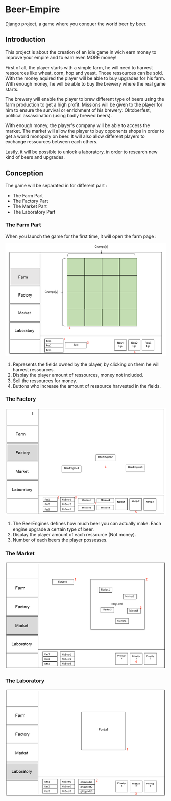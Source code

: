 # Beer-Empire
Django project, a game where you conquer the world beer by beer.

## Introduction
This project is about the creation of an idle game in wich earn money to improve your empire and to earn even MORE money!

First of all, the player starts with a simple farm, he will need to harvest ressources like wheat, corn, hop and yeast. Those ressources can be sold. With the money aquired the player will be able to buy upgrades for his farm. With enough money, he will be able to buy the brewery where the real game starts.

The brewery will enable the player to brew different type of beers using the farm production to get a high profit. Missions will be given to the player for him to ensure the survival or enrichment of his brewery: Oktoberfest, political assassination (using badly brewed beers).

With enough money, the player's company will be able to access the market. The market will allow the player to buy opponents shops in order to get a world monopoly on beer. It will also allow different players to exchange ressources between each others.

Lastly, it will be possible to unlock a laboratory, in order to research new kind of beers and upgrades.


## Conception
The game will be separated in for different part :
- The Farm Part
- The Factory Part
- The Market Part
- The Laboratory Part


### The Farm Part
When you launch the game for the first time, it will open the farm page :

![Alt Text](https://github.com/HE-Arc/Beer-Empire/blob/master/Image/ConceptionFarm.PNG)

1) Represents the fields owned by the player, by clicking on them he will harvest ressources.
2) Display the player amount of ressources, money not included.
3) Sell the ressources for money.
4) Buttons who increase the amount of ressource harvested in the fields.



### The Factory
![Alt_Text](https://github.com/HE-Arc/Beer-Empire/blob/master/Image/ConceptionFactory.PNG)

1) The BeerEngines defines how much beer you can actually make. Each engine upgrade a certain type of beer.
2) Display the player amount of each ressource (Not money).
3) Number of each beers the player possesses.


### The Market
![Alt_Text](https://github.com/HE-Arc/Beer-Empire/blob/master/Image/ConceptionMarket.PNG)


### The Laboratory
![Alt_Text](https://github.com/HE-Arc/Beer-Empire/blob/master/Image/ConceptionLaboratory.PNG)
